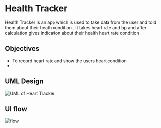 # Health Tracker
Health Tracker is an app which is used to take data from the user and told them about their heath condition . It takes heart rate and bp and after calculation gives indication about their health heart rate condition 

## Objectives
* To record heart rate and show the users heart condition 
* 


## UML Design
![UML of Heart Tracker](https://user-images.githubusercontent.com/104196471/175789245-2a5fd874-e7e1-4328-bbaf-c4e72fb003e7.png)

## UI flow 
![flow](https://user-images.githubusercontent.com/104196471/175790274-2318028d-527c-404b-ba37-e2de2dd638cb.png)